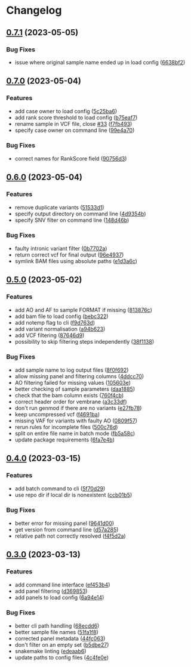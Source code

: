 # Changelog

## [0.7.1](https://github.com/gmc-norr/scout-annotation/compare/v0.7.0...v0.7.1) (2023-05-05)


### Bug Fixes

* issue where original sample name ended up in load config ([6638bf2](https://github.com/gmc-norr/scout-annotation/commit/6638bf2fe275c3781c0ea402920d11fd9f8de3e1))

## [0.7.0](https://github.com/gmc-norr/scout-annotation/compare/v0.6.0...v0.7.0) (2023-05-04)


### Features

* add case owner to load config ([5c25ba6](https://github.com/gmc-norr/scout-annotation/commit/5c25ba6341e734c50d374c5e06c3a81d5df37aef))
* add rank score threshold to load config ([b75eaf7](https://github.com/gmc-norr/scout-annotation/commit/b75eaf7b67908596af3953cf005fc311e172f0ff))
* rename sample in VCF file, close [#33](https://github.com/gmc-norr/scout-annotation/issues/33) ([f7fb493](https://github.com/gmc-norr/scout-annotation/commit/f7fb493bacf2fa20d1b590b09a45325d037e3d30))
* specify case owner on command line ([99e4a70](https://github.com/gmc-norr/scout-annotation/commit/99e4a703c8583cfc28f24f69df4389f7ff0a8c9d))


### Bug Fixes

* correct names for RankScore field ([90756d3](https://github.com/gmc-norr/scout-annotation/commit/90756d3bb5d3d6404dccb03855b2cd5a1788e179))

## [0.6.0](https://github.com/gmc-norr/scout-annotation/compare/v0.5.0...v0.6.0) (2023-05-04)


### Features

* remove duplicate variants ([51533d1](https://github.com/gmc-norr/scout-annotation/commit/51533d17752cc75fe831ad99e60857fae7f00e64))
* specify output directory on command line ([4d9354b](https://github.com/gmc-norr/scout-annotation/commit/4d9354bc3c66790195f66a3189a9cf3eb067cc84))
* specify SNV filter on command line ([148d46b](https://github.com/gmc-norr/scout-annotation/commit/148d46b519d2c7273e3c9c42135d2d98feb3cbeb))


### Bug Fixes

* faulty intronic variant filter ([0b7702a](https://github.com/gmc-norr/scout-annotation/commit/0b7702aebf60b109ec6aae9b7909a640fbeb7079))
* return correct vcf for final output ([96e4937](https://github.com/gmc-norr/scout-annotation/commit/96e4937a500701d0dbfb1b557f3b1159302328eb))
* symlink BAM files using absolute paths ([e1d3a6c](https://github.com/gmc-norr/scout-annotation/commit/e1d3a6c1231f0192b7fc08c06d0831a7a5350ba1))

## [0.5.0](https://github.com/gmc-norr/scout-annotation/compare/v0.4.0...v0.5.0) (2023-05-02)


### Features

* add AO and AF to sample FORMAT if missing ([813876c](https://github.com/gmc-norr/scout-annotation/commit/813876c33d65007b5de659c303a51a36c940ff32))
* add bam file to load config ([bebc322](https://github.com/gmc-norr/scout-annotation/commit/bebc322bd0d2a0e987419542e51bf4ede1c67c5c))
* add notemp flag to cli ([f9d763d](https://github.com/gmc-norr/scout-annotation/commit/f9d763d2ecc158ee3d595699bd0fad45db3612f9))
* add variant normalisation ([a94b623](https://github.com/gmc-norr/scout-annotation/commit/a94b6231c60e220838f88775d9b4411841b6fbf3))
* add VCF filtering ([87646d9](https://github.com/gmc-norr/scout-annotation/commit/87646d9fa311a9d878392033387280a493b6e649))
* possibility to skip filtering steps independently ([38f1138](https://github.com/gmc-norr/scout-annotation/commit/38f113821abcbdfb6c65a4cd6b589c97faa1f2e1))


### Bug Fixes

* add sample name to log output files ([8f0f692](https://github.com/gmc-norr/scout-annotation/commit/8f0f692eb63063c05d8ad572665254abe190eb16))
* allow missing panel and filtering columns ([4ddcc70](https://github.com/gmc-norr/scout-annotation/commit/4ddcc70aff9c7b64539a3fb7fbb07ddfa19742d2))
* AO filtering failed for missing values ([105603e](https://github.com/gmc-norr/scout-annotation/commit/105603eb36daaca463ce3c96d90952f072468850))
* better checking of sample parameters ([daa1885](https://github.com/gmc-norr/scout-annotation/commit/daa188514433c44b385d3db1af49a8e9866ee9b1))
* check that the bam column exists ([760f4cb](https://github.com/gmc-norr/scout-annotation/commit/760f4cb29028031f326a182914fe3c9b146e37a1))
* correct header order for vembrane ([a3c33df](https://github.com/gmc-norr/scout-annotation/commit/a3c33df7e60f14e2b3a020da9aab2473c006fbf1))
* don't run genmod if there are no variants ([e27fb78](https://github.com/gmc-norr/scout-annotation/commit/e27fb78f8eb0780ac3f3d8be10a89501db3990c6))
* keep uncompressed vcf ([f4691ba](https://github.com/gmc-norr/scout-annotation/commit/f4691ba09e5273cc51d3484e6870f52c4f46dbb1))
* missing VAF for variants with faulty AO ([0809f57](https://github.com/gmc-norr/scout-annotation/commit/0809f570ecc2302a094f416f4b60581207b0693a))
* rerun rules for incomplete files ([500c76d](https://github.com/gmc-norr/scout-annotation/commit/500c76dbd4e9b7ec0870cfde90e2bc48bfe52e7a))
* split on entire file name in batch mode ([fb5a58c](https://github.com/gmc-norr/scout-annotation/commit/fb5a58c09d20d0a964ad9bd3d2b168c938a96e40))
* update package requirements ([6fa7e4b](https://github.com/gmc-norr/scout-annotation/commit/6fa7e4b35439f589b857f0932111f1affdd35edc))

## [0.4.0](https://github.com/gmc-norr/scout-annotation/compare/v0.3.0...v0.4.0) (2023-03-15)


### Features

* add batch command to cli ([5f70d29](https://github.com/gmc-norr/scout-annotation/commit/5f70d29e5b714187385951ed0fa0571b41f7958a))
* use repo dir if local dir is nonexistent ([ccb01b5](https://github.com/gmc-norr/scout-annotation/commit/ccb01b5df56bc233fb646155dc676811be438a29))


### Bug Fixes

* better error for missing panel ([9641d00](https://github.com/gmc-norr/scout-annotation/commit/9641d00b44d6d293002eef4f647d46ba37ceef82))
* get version from command line ([d57a285](https://github.com/gmc-norr/scout-annotation/commit/d57a28522e0d563a63bd26d83ed6128222bb3a54))
* relative path not correctly resolved ([f4f5d2a](https://github.com/gmc-norr/scout-annotation/commit/f4f5d2ac7c58f63a2d4601e8d4cd0f5497ce42ab))

## [0.3.0](https://github.com/gmc-norr/scout-annotation/compare/v0.2.3...v0.3.0) (2023-03-13)


### Features

* add command line interface ([ef453b4](https://github.com/gmc-norr/scout-annotation/commit/ef453b4ac6d1b141d65bbbccdc20089f1862d92d))
* add panel filtering ([d369853](https://github.com/gmc-norr/scout-annotation/commit/d36985385af90c5cfe1fe8b7bcdfa82825dbee80))
* add panels to load config ([6a94e14](https://github.com/gmc-norr/scout-annotation/commit/6a94e1476b921bbcf2c01eba21d3f80a3a65b699))


### Bug Fixes

* better cli path handling ([68ecdd6](https://github.com/gmc-norr/scout-annotation/commit/68ecdd64e7ab595002759e72975784525177d846))
* better sample file names ([51fa1f8](https://github.com/gmc-norr/scout-annotation/commit/51fa1f859d66a532f873e292fc72d551f57eb6d6))
* corrected panel metadata ([44fc063](https://github.com/gmc-norr/scout-annotation/commit/44fc0633aa9df1123b0cdd6b01e7d6a4978bd74f))
* don't filter on an empty set ([b5dbe27](https://github.com/gmc-norr/scout-annotation/commit/b5dbe27506baefa7daba0746c0e42a87b9b7fae8))
* snakemake linting ([edeaab6](https://github.com/gmc-norr/scout-annotation/commit/edeaab696cdef2336f3d9db1625547fbd826139e))
* update paths to config files ([4c4fe0e](https://github.com/gmc-norr/scout-annotation/commit/4c4fe0efad697aa6952555be3b5498f9af1ee98e))
